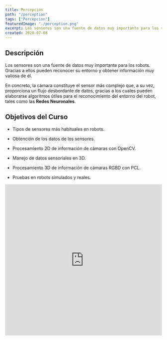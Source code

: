 ```yaml
---
title: Percepción
path: "/perception"
tags: ["Percepcion"]
featuredImage: "./perception.png"
excerpt: Los sensores son una fuente de datos muy importante para los robots. Gracias a ellos pueden reconocer su entorno y obtener información muy valiosa de él
created: 2020-07-08
---
```


## Descripción

Los sensores son una fuente de datos muy importante para los robots. Gracias a ellos pueden reconocer su entorno y obtener información muy valiosa de él.

En concreto, la cámara constituye el sensor más complejo que, a su vez, proporciona un flujo desbordante de datos, gracias a los cuales pueden elaborarse algoritmos útiles para el reconocimiento del entorno del robot, tales como las **Redes Neuronales**.

## Objetivos del Curso

* Tipos de sensores más habituales en robots.

* Obtención de los datos de los sensores.

* Procesamiento 2D de información de cámaras con OpenCV.

* Manejo de datos sensoriales en 3D.

* Procesamiento 3D de información de cámaras RGBD con PCL.

* Pruebas en robots simulados y reales.

<iframe width="100%" height="485" src="https://www.youtube.com/embed/262S-Z1o4tw" frameborder="0" allow="accelerometer; autoplay; encrypted-media; gyroscope; picture-in-picture" allowfullscreen></iframe>
